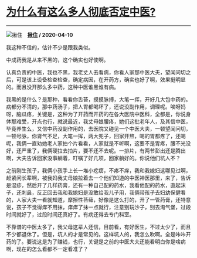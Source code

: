 # [为什么有这么多人彻底否定中医?](https://www.zhihu.com/answer/1142522302)

--------------------------------------------------------------

![揪住](https://pic4.zhimg.com/v2-856581f28fd70ec16df5f2b478c46238.jpg?source=1940ef5c "揪住")&emsp;**[揪住](https://www.zhihu.com/people/jiu-zhu-65) / 2020-04-10**

我这种不信的，估计不少是跟我类似。

中成药我是从来不黑的，这个确实也好使啊。

认真负责的中医，我也不黑，我老丈人去看病，你看人家那中医大夫，望闻问切之后，可是该上设备检查检查，确定病因，在开药方，确实也好了啊，效果挺明显的。而且没开那么多中药，这种中医谁黑谁有病。

我黑的是什么？是那种，看看你舌苔，摸摸脉搏，大笔一挥，开好几大包中药的。病都分不清的，那中药汤子，把人胃都喝坏了，还说没副作用，调理呢。唉呀妈呀，脑瓜疼，关键是，这种为了开药而开药的在各大医院中医科，全都是，你说身体那难受，开点也行，就说最近，我丈母娘腰疼，她们这批老年人，及其信中医，毕竟养生么，又信中药没副作用的，去医院又碰见一个中医大夫，一顿望闻问切，一顿号脉，你肾气不足，大笔一挥，两大兜子，回家开熬，喝的胃都疼了，还喝呢，我俩一直劝她老人家拍个片看看，人家就是不听啊，这要不是胃疼，腰不光没好，还严重了，我俩硬拉去拍片，要不还不去呢。一排片，有两节彭出还是腾出啊，大夫告诉回家没事躺着，叮嘱了好几项，回家躺好的。你说他们坑人不？

之前刚生孩子，我俩小孩手上长一堆小疙瘩，不疼不痒，我和我媳妇这哪见过啊，赶紧问长辈啊，被我妈我丈母娘拉着去一个他们知道的中医神医那里，来了，告诉是湿疹，然后开了几样药膏，还有一种自己配的药水，我看他配的药水，直起沫子，还刺鼻，反正回去我和我媳妇是没敢给我儿子用，我俩带孩子去妇幼保健看的，人家大夫一看就知道，摩擦性苔藓，好像是这么打的，开了一管药膏，还特意说，孩子不觉得痒不用抹，痒痒了抹一点就行，注意别玩沙子，别去淘气堡，过段时间就好了，过段时间还真好了。有病还得去专门科室。

不靠谱的中医太多了，我父母这辈人还信，目前看，有好医生，不过太少了，而且不少都退休了。但是，坑人的才是常见的。这样坑人的，我怎么吹啊。全是咔咔开药的了。要说这是为了赚钱，也行，关键是之前的中医大夫还能看明白你是啥病啊，现在的怎么看都不一定看准了？

